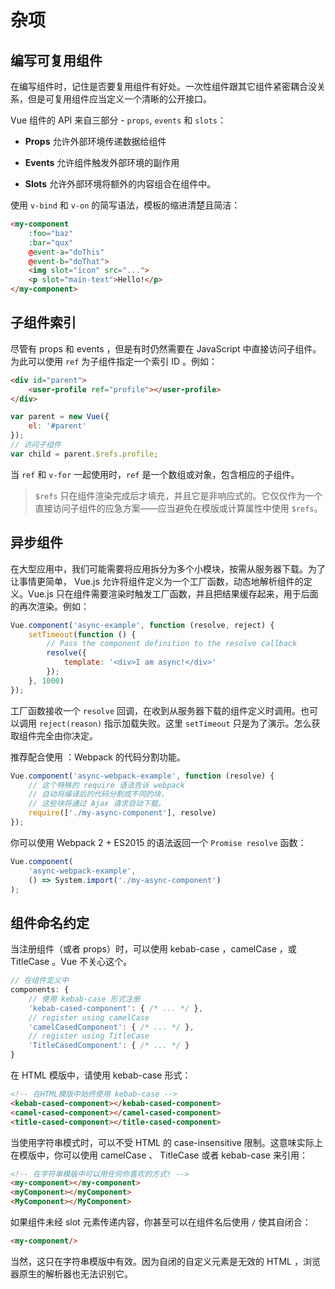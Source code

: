 杂项
===

## 编写可复用组件
在编写组件时，记住是否要复用组件有好处。一次性组件跟其它组件紧密耦合没关系，但是可复用组件应当定义一个清晰的公开接口。

Vue 组件的 API 来自三部分 - `props`, `events` 和 `slots`：

* **Props** 允许外部环境传递数据给组件

* **Events** 允许组件触发外部环境的副作用

* **Slots** 允许外部环境将额外的内容组合在组件中。

使用 `v-bind` 和 `v-on` 的简写语法，模板的缩进清楚且简洁：
```html
<my-component
    :foo="baz"
    :bar="qux"
    @event-a="doThis"
    @event-b="doThat">
    <img slot="icon" src="...">
    <p slot="main-text">Hello!</p>
</my-component>
```


## 子组件索引
尽管有 props 和 events ，但是有时仍然需要在 JavaScript 中直接访问子组件。为此可以使用 `ref` 为子组件指定一个索引 ID 。例如：
```html
<div id="parent">
    <user-profile ref="profile"></user-profile>
</div>
```

```js
var parent = new Vue({
    el: '#parent'
});
// 访问子组件
var child = parent.$refs.profile;
```

当 `ref` 和 `v-for` 一起使用时，`ref` 是一个数组或对象，包含相应的子组件。

> `$refs` 只在组件渲染完成后才填充，并且它是非响应式的。它仅仅作为一个直接访问子组件的应急方案——应当避免在模版或计算属性中使用 `$refs`。


## 异步组件
在大型应用中，我们可能需要将应用拆分为多个小模块，按需从服务器下载。为了让事情更简单， Vue.js 允许将组件定义为一个工厂函数，动态地解析组件的定义。Vue.js 只在组件需要渲染时触发工厂函数，并且把结果缓存起来，用于后面的再次渲染。例如：
```js
Vue.component('async-example', function (resolve, reject) {
    setTimeout(function () {
        // Pass the component definition to the resolve callback
        resolve({
            template: '<div>I am async!</div>'
        });
    }, 1000)
});
```

工厂函数接收一个 `resolve` 回调，在收到从服务器下载的组件定义时调用。也可以调用 `reject(reason)` 指示加载失败。这里 `setTimeout` 只是为了演示。怎么获取组件完全由你决定。

推荐配合使用 ：Webpack 的代码分割功能。
```js
Vue.component('async-webpack-example', function (resolve) {
    // 这个特殊的 require 语法告诉 webpack
    // 自动将编译后的代码分割成不同的块，
    // 这些块将通过 Ajax 请求自动下载。
    require(['./my-async-component'], resolve)
});
```

你可以使用 Webpack 2 + ES2015 的语法返回一个 `Promise resolve` 函数：
```js
Vue.component(
    'async-webpack-example',
    () => System.import('./my-async-component')
);
```


## 组件命名约定
当注册组件（或者 props）时，可以使用 kebab-case ，camelCase ，或 TitleCase 。Vue 不关心这个。
```js
// 在组件定义中
components: {
    // 使用 kebab-case 形式注册
    'kebab-cased-component': { /* ... */ },
    // register using camelCase
    'camelCasedComponent': { /* ... */ },
    // register using TitleCase
    'TitleCasedComponent': { /* ... */ }
}
```

在 HTML 模版中，请使用 kebab-case 形式：
```html
<!-- 在HTML模版中始终使用 kebab-case -->
<kebab-cased-component></kebab-cased-component>
<camel-cased-component></camel-cased-component>
<title-cased-component></title-cased-component>
```

当使用字符串模式时，可以不受 HTML 的 case-insensitive 限制。这意味实际上在模版中，你可以使用 camelCase 、 TitleCase 或者 kebab-case 来引用：
```html
<!-- 在字符串模版中可以用任何你喜欢的方式! -->
<my-component></my-component>
<myComponent></myComponent>
<MyComponent></MyComponent>
```

如果组件未经 slot 元素传递内容，你甚至可以在组件名后使用 `/` 使其自闭合：
```html
<my-component/>
```

当然，这只在字符串模版中有效。因为自闭的自定义元素是无效的 HTML ，浏览器原生的解析器也无法识别它。
